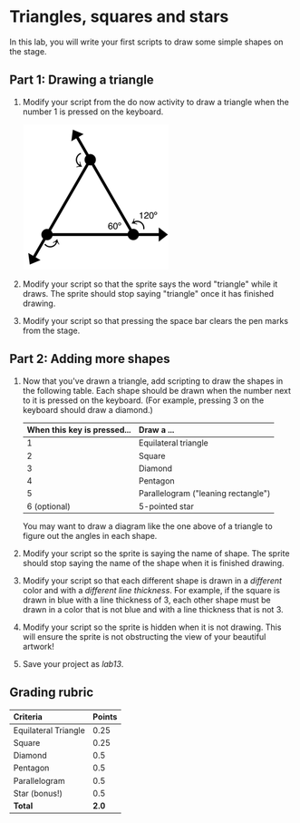 
# Triangles, squares and stars

In this lab, you will write your first scripts to draw some simple shapes on the stage.

## Part 1: Drawing a triangle

1. Modify your script from the do now activity to draw a triangle when the number 1 is pressed on the keyboard.

    ![Angles of a triangle diagram](images/equilateral_triangle.png)

2. Modify your script so that the sprite says the word "triangle" while it draws. The sprite should stop saying "triangle" once it has finished drawing.

3. Modify your script so that pressing the space bar clears the pen marks from the stage.

## Part 2: Adding more shapes

1. Now that you've drawn a triangle, add scripting to draw the shapes in the following table. Each shape should be drawn when the number next to it is pressed on the keyboard. (For example, pressing 3 on the keyboard should draw a diamond.)

    | When this key is pressed... | Draw a ...                          |
    | --------------------------- | ----------------------------------- |
    | 1                           | Equilateral triangle                |
    | 2                           | Square                              |
    | 3                           | Diamond                             |
    | 4                           | Pentagon                            |
    | 5                           | Parallelogram ("leaning rectangle") |
    | 6 (optional)                | 5-pointed star                      |

    You may want to draw a diagram like the one above of a triangle to figure out the angles in each shape.

2. Modify your script so the sprite is saying the name of shape. The sprite should stop saying the name of the shape when it is finished drawing.

3. Modify your script so that each different shape is drawn in a _different_ color and with a _different line thickness_. For example, if the square is drawn in blue with a line thickness of 3, each other shape must be drawn in a color that is not blue and with a line thickness that is not 3.

4. Modify your script so the sprite is hidden when it is not drawing.  This will ensure the sprite is not obstructing the view of your beautiful artwork!

5. Save your project as _lab13_.

## Grading rubric

| **Criteria**                | Points               |
| :----------------------------------- |:-------------- |
| Equilateral Triangle            | 0.25 |
| Square                          | 0.25 |
| Diamond                         | 0.5|
| Pentagon                        | 0.5 |
| Parallelogram                   | 0.5 |
| Star (bonus!)                   | 0.5 |
| **Total**                   | **2.0** |
